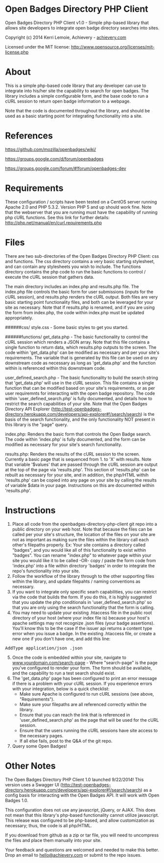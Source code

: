 Open Badges Directory PHP Client
===============================

Open Badges Directory PHP Client v1.0 - Simple php-based library that allows site developers to integrate open badge directory searches into sites. 

Copyright (c) 2014 Kerri Lemoie, Achievery - [achievery.com](http://achievery.com/)

Licensed under the MIT license: http://www.opensource.org/licenses/mit-license.php


About
=====
This is a simple php-based code library that any developer can use to integrate into his/her site the capability to search for open badges.  The library includes a simple configurable form, and the base code to run a cURL session to return open badge information to a webpage.

Note that the code is documented throughout the library, and should be used as a basic starting point for integrating functionality into a site.  


References
==========
https://github.com/mozilla/openbadges/wiki/

https://groups.google.com/d/forum/openbadges

https://groups.google.com/forum/#!forum/openbadges-dev


Requirements
============
These configuration / scripts have been tested on a CentOS server running Apache 2.0 and PHP 5.3.2. Version PHP 5 and up should work fine.  Note that the webserver that you are running must have the capability of running php cURL functions.  See this link for further details:  http://php.net/manual/en/curl.requirements.php  


Files
============
There are two sub-directories of the Open Badges Directory PHP Client: css and functions.  The css directory contains a very basic starting stylesheet, and can contain any stylesheets you wish to include.  The functions directory contains the php code to run the basic functions to control / execute the cURL session that gathers data.  

The main directory includes an index.php and results.php file.  The index.php file controls the basic form for user submissions (inputs for the cURL session), and results.php renders the cURL output.  Both files are very basic starting point functionality files, and both can be leveraged for your site as necessary.  Note that if results.php is renamed, and if you are using the form from index.php, the code within index.php must be updated appropriately. 

######css/
style.css - Some basic styles to get you started.


######functions/
get_data.php - The basic functionality to control the cURL session which renders a JSON array.  Note that this file contains a single function to return data, which results.php outputs to the screen.  The code within 'get_data.php' can be modified as necessary and per your site's requirements.  The variable that is generated by this file can be used on any downstream code as necessary as long as 'get_data.php' and the function within is referenced within this downstream code.

user_defined_search.php - The basic functionality to build the search string that 'get_data.php' will use in the cURL session.  This file contains a single function that can be modified based on your site's requirements, or as per user requiremnts for interacting with the open badge repository.   The code within 'user_defined_search.php' is fully documented, and details how to restrict the search capabilities of your site.  Note that the Open Badges Directory API Explorer (http://test-openbadges-directory.herokuapp.com/developers/api-explorer#!/search/search) is the basis of the search functionality, and the only functionality NOT present in this library is the "page" query.  

index.php: Renders the basic form that controls the Open Badge search.  The code within 'index.php' is fully documented, and the form can be modified as necessary for your site's search functionality.  

results.php:  Renders the results of the cURL session to the screen.  Currently a basic page that is sequenced from 1. to 'X' with results.  Note that variable '$values' that are passed through the cURL session are output at the top of the page via 'results.php'.  This section of 'results.php' can be rebuilt as necessary for your site, and in addition, the php/HTML withih 'results.php' can be copied into any page on your site by calling the results of variable $data in your page.   Instructions on this are documented within 'results.php'.


Instructions
============

1. Place all code from the openbadges-directory-php-client git repo into a public directory on your web host. Note that because the files can be called per your site's structure, the location of the 
   files on your site are not as important as making sure the files within the library call each other's filepaths properly.  Ex:  Your site contains a directory called "badges", and you would like all of 
   this functionality to exist within "badges".  You can rename "index.php" to whatever page within your site you would like it to be called -OR- copy / paste the form code from 'index.php' into a file within
   directory 'badges' in order to integrate the repo's functionality into your site. 
2. Follow the workflow of the library through to the other supporting files within the library, and update filepahts / naming conventions as necessary. 
3. If you want to integrate only specific searh capabilities, you can restrict via the code that builds the form.  If you do this, it is highly suggested that you update the php conditionals in 'user_defined_search.php' so that you are only using the search functionality that the form is calling. 
4. You may need to update your existing .htaccess file in the public root directory of your host (where your index file is) because your host's apache settings may not recognize .json files (your badge assertions). You'll know this to be the case if the issuer api returns a content type error when you issue a badge. In the existing .htaccess file, or create a new one if you don't have one, and add this line:
<pre>AddType application/json .json</pre>
5. Once the code is embedded within your site, navigate to www.yourdomain.com/search-page - Where "search-page" is the page you've configured to render your form.  The form should be available, and the capability to run a test search should exist. 
6. The 'get_data.php' page has been configured to print an error message if there is a problem with your cURL session.  If you experience errors with your integration, below is a quick checklist:
   - Make sure Apache is configured to run cURL sessions (see above, "Requirements"). 
   - Make sure your filepaths are all referenced correctly within the library.
   - Ensure that you can reach the link that is referenced in 'user_defined_search.php' as the page that will be used for the cURL session.  
   - Ensure that the users running the cURL sessions have site access to the necessary pages.
   - If all else fails, post to the Q&A of the git repo. 
7. Query some Open Badges!


Other Notes
===========

The Open Badges Directory PHP Client 1.0 launched 9/22/2014! This version uses a Swagger UI (http://test-openbadges-directory.herokuapp.com/developers/api-explorer#!/search/search) as a config basis for interacting with the Open Badges API. It will work with Open Badges 1.0.

This configuration does not use any javascript, jQuery, or AJAX.  This does not mean that this library's php-based functionality cannot utilize javascript.  This release was configured to be php-based, and allow customization as necessary; thus, the code is all php/HTML.

If you download from github as a zip or tar file, you will need to uncompress the files and place them manually into your site. 

Your feedback and questions are welcomed and needed to make this better. Drop an email to hello@achievery.com or submit to the repo issues.

